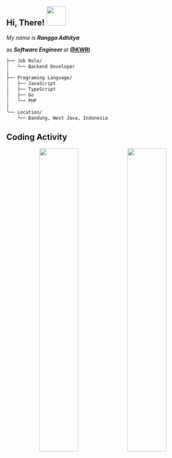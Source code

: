 <!-- **deneuv34/deneuv34** is a ✨ _special_ ✨ repository because its `README.md` (this file) appears on your GitHub profile.** -->

<h2> Hi, There! <img src="https://media.giphy.com/media/mGcNjsfWAjY5AEZNw6/giphy.gif" width="50"></h2>

*My name is **Rangga Adhitya***

as ***Software Engineer*** at **[@KWRI](https://github.com/KWRI)**

```bash
├── Job Role/
│   └── Backend Developer
│
├── Programing Language/
│   ├── JavaScript
│   ├── TypeScript
│   ├── Go
│   └── PHP
│
└── Location/
    └── Bandung, West Java, Indonesia
```

## Coding Activity

<p align="center">
 <img src="https://wakatime.com/share/@deneuv34/c212fe89-577d-4194-9f11-44320dec3ec7.svg" width="45%"/>
 <img src="https://wakatime.com/share/@deneuv34/bcede1b6-5fa9-4564-80cf-0bac135a37d9.svg" width="45%"/>
</p>
